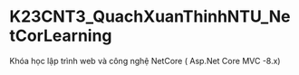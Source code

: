 # K23CNT3_QuachXuanThinhNTU_NetCorLearning
Khóa học lập trình web và công nghệ NetCore ( Asp.Net Core MVC -8.x)
